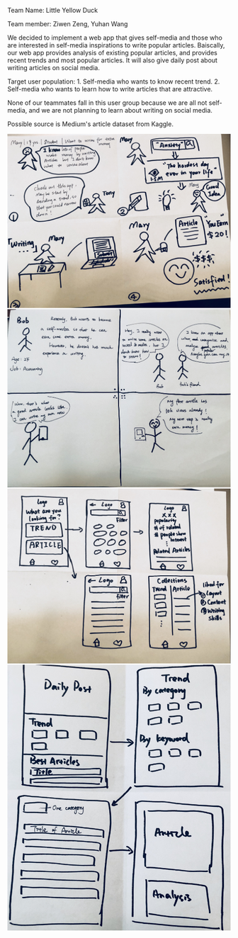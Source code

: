 Team Name: Little Yellow Duck


Team member: Ziwen Zeng, Yuhan Wang



We decided to implement a web app that gives self-media and those who are interested in self-media inspirations to 
write popular articles. Baiscally, our web app provides analysis of existing popular articles, and provides recent trends and most popular articles. It will also give daily post about writing articles on social media.

Target user population: 1. Self-media who wants to know recent trend.
2. Self-media who wants to learn how to write articles that are attractive. 

None of our teammates fall in this user group because we are all not self-media, and we are not planning to learn about writing on social media.

Possible source is Medium's article dataset from Kaggle.







![storyboard1](https://github.com/Hannahh1425/cogs121/blob/master/Storyboard1.JPG)
![storyboard2](https://github.com/Hannahh1425/cogs121/blob/master/Storyboard2.JPG)
![prototype1](https://github.com/Hannahh1425/cogs121/blob/master/Prototype1.JPG)
![prototype2](https://github.com/Hannahh1425/cogs121/blob/master/Prototype2.JPG)
